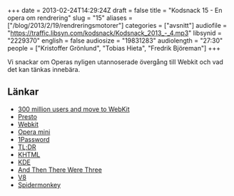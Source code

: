 +++
date = 2013-02-24T14:29:24Z
draft = false
title = "Kodsnack 15 - En opera om rendrering"
slug = "15"
aliases = ["/blog/2013/2/19/rendreringsmotorer"]
categories = ["avsnitt"]
audiofile = "https://traffic.libsyn.com/kodsnack/Kodsnack_2013_-_4.mp3"
libsynid = "2229370"
english = false
audiosize = "19831283"
audiolength = "27:30"
people = ["Kristoffer Grönlund", "Tobias Hieta", "Fredrik Björeman"]
+++

Vi snackar om Operas nyligen utannoserade övergång till Webkit och vad det kan tänkas innebära.

## Länkar ##

* [300 million users and move to WebKit](http://my.opera.com/ODIN/blog/300-million-users-and-move-to-webkit)
* [Presto](https://en.wikipedia.org/wiki/Presto_%28layout_engine%29)
* [Webkit](https://en.wikipedia.org/wiki/WebKit)
* [Opera mini](https://en.wikipedia.org/wiki/Opera_mini)
* [1Password](https://agilebits.com/onepassword)
* [TL;DR](https://en.wikipedia.org/wiki/Wikipedia:Too_long;_didn%27t_read)
* [KHTML](https://en.wikipedia.org/wiki/Khtml)
* [KDE](https://en.wikipedia.org/wiki/KDE)
* [And Then There Were Three](http://robert.ocallahan.org/2013/02/and-then-there-were-three.html)
* [V8](https://en.wikipedia.org/wiki/V8_%28JavaScript_engine%29)
* [Spidermonkey](https://en.wikipedia.org/wiki/SpiderMonkey_%28JavaScript_engine%29)

